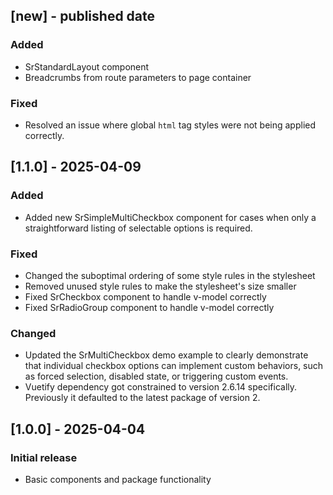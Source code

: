 ## [new] - published date
### Added
- SrStandardLayout component
- Breadcrumbs from route parameters to page container

### Fixed
- Resolved an issue where global `html` tag styles were not being applied correctly.

## [1.1.0] - 2025-04-09
### Added
- Added new SrSimpleMultiCheckbox component for cases when only a straightforward listing of selectable options is required.

### Fixed
- Changed the suboptimal ordering of some style rules in the stylesheet
- Removed unused style rules to make the stylesheet's size smaller
- Fixed SrCheckbox component to handle v-model correctly
- Fixed SrRadioGroup component to handle v-model correctly

### Changed
- Updated the SrMultiCheckbox demo example to clearly demonstrate that individual checkbox options can implement custom behaviors, such as forced selection, disabled state, or triggering custom events.
- Vuetify dependency got constrained to version 2.6.14 specifically. Previously it defaulted to the latest package of version 2.

## [1.0.0] - 2025-04-04
### Initial release
- Basic components and package functionality
